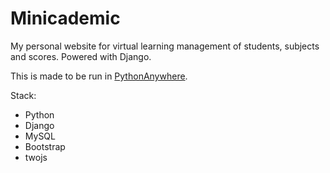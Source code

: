 # Minicademic
My personal website for virtual learning management of students, subjects and scores. Powered with Django.

This is made to be run in [PythonAnywhere](https://www.pythonanywhere.com/).

Stack:
  - Python
  - Django
  - MySQL
  - Bootstrap
  - twojs
